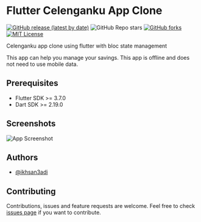 # Flutter Celenganku App Clone

[![GitHub release (latest by date)](https://img.shields.io/github/v/release/ikhsan3adi/flutter_celenganku_app_clone)](https://github.com/ikhsan3adi/flutter-celenganku-clone/releases)
![GitHub Repo stars](https://img.shields.io/github/stars/ikhsan3adi/flutter_celenganku_app_clone?style=social)
[![GitHub forks](https://img.shields.io/github/forks/ikhsan3adi/flutter_celenganku_app_clone?style=social)](https://github.com/ikhsan3adi/flutter-celenganku-clone/fork)
[![MIT License](https://img.shields.io/badge/License-MIT-green.svg)](https://github.com/ikhsan3adi/flutter-celenganku-clone/blob/master/LICENSE)

Celenganku app clone using flutter with bloc state management

This app can help you manage your savings. This app is offline and does not need to use mobile data.


## Prerequisites

- Flutter SDK >= 3.7.0
- Dart SDK >= 2.19.0


## Screenshots

![App Screenshot](https://github.com/ikhsan3adi/flutter_celenganku_app_clone/raw/master/screenshots/screenshot-1.png)


## Authors

- [@ikhsan3adi](https://www.github.com/ikhsan3adi)


## Contributing

Contributions, issues and feature requests are welcome.
Feel free to check [issues page](https://github.com/ikhsan3adi/flutter_celenganku_app_clone/issues) if you want to contribute.

